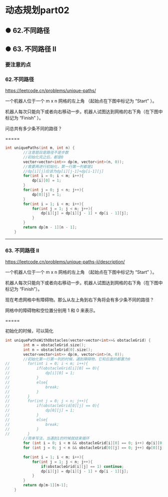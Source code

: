 # 动态规划part02
## ● 62.不同路径
## ● 63. 不同路径 II



### 要注意的点


### 62.不同路径
https://leetcode.cn/problems/unique-paths/

一个机器人位于一个 m x n 网格的左上角 （起始点在下图中标记为 “Start” ）。

机器人每次只能向下或者向右移动一步。机器人试图达到网格的右下角（在下图中标记为 “Finish” ）。

问总共有多少条不同的路径？

=====
```c++
int uniquePaths(int m, int n) {
        //注意题目是路径不是步数
        //初始化完之后，都是0
        vector<vector<int>> dp(m, vector<int>(n, 0));
        //需要再进行初始化，第一行第一列都是1
        //dp[i][j]应该为dp[i][j-1]+dp[i-1][j]
        for(int i = 0; i < m; i++){
            dp[i][0] = 1;
        }
        for(int j = 0; j < n; j++){
            dp[0][j] = 1;
        }
        for(int i = 1; i < m; i++){
            for(int j = 1; j < n; j++){
                dp[i][j] = dp[i][j - 1] + dp[i - 1][j];
            }
        }
        return dp[m - 1][n - 1];
    }
```



----
### 63. 不同路径 II
https://leetcode.cn/problems/unique-paths-ii/description/

一个机器人位于一个 m x n 网格的左上角 （起始点在下图中标记为 “Start” ）。

机器人每次只能向下或者向右移动一步。机器人试图达到网格的右下角（在下图中标记为 “Finish”）。

现在考虑网格中有障碍物。那么从左上角到右下角将会有多少条不同的路径？

网格中的障碍物和空位置分别用 1 和 0 来表示。

=====

初始化的时候，可以简化
```c++
int uniquePathsWithObstacles(vector<vector<int>>& obstacleGrid) {
        int m = obstacleGrid.size();
        int n = obstacleGrid[0].size();
        vector<vector<int>> dp(m, vector<int>(n, 0));
        //初始化第一行第一列的时候，遇到障碍物，它和后面的都置为0
//        for(int i = 0; i < m; i++){
//            if(obstacleGrid[i][0] == 0){
//                dp[i][0] = 1;
//            }
//            else{
//                break;
//            }
//        }
//        for(int j = 0; j < n; j++){
//            if(obstacleGrid[0][j] == 0){
//                dp[0][j] = 1;
//            }
//            else{
//                break;
//            }
//        }
        //简单写法，当遇到1的时候就结束循环
        for (int i = 0; i < m && obstacleGrid[i][0] == 0; i++) dp[i][0] = 1;
        for (int j = 0; j < n && obstacleGrid[0][j] == 0; j++) dp[0][j] = 1;
        
        for(int i = 1; i < m; i++){
            for(int j = 1; j < n; j++){
                if(obstacleGrid[i][j] == 1) continue;
                dp[i][j] = dp[i][j - 1] + dp[i - 1][j];
            }
        }
        return dp[m-1][n-1];
    }
```